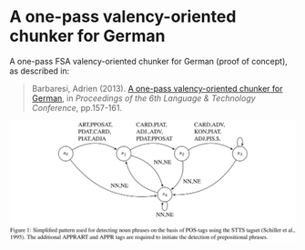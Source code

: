 A one-pass valency-oriented chunker for German
==============================================

A one-pass FSA valency-oriented chunker for German (proof of concept), as described in:

> Barbaresi, Adrien (2013). [A one-pass valency-oriented chunker for German](https://hal.archives-ouvertes.fr/halshs-00919397v2/document), in *Proceedings of the 6th Language & Technology Conference*, pp.157-161.

![Simplified schema of chunker logic](chunker-simplified-schema.png?raw=true "Simplified schema of chunker logic")
